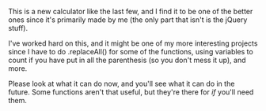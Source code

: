 This is a new calculator like the last few, and I find it to be one of the better ones since it's primarily made by me (the only part that isn't is the jQuery stuff).

I've worked hard on this, and it might be one of my more interesting projects since I have to do .replaceAll() for some of the functions, using variables to count if you have put in all the parenthesis (so you don't mess it up), and more.

Please look at what it can do now, and you'll see what it can do in the future. Some functions aren't that useful, but they're there for *if* you'll need them.
